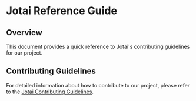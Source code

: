 # Jotai Reference Guide

## Overview
This document provides a quick reference to Jotai's contributing guidelines for our project.

## Contributing Guidelines
For detailed information about how to contribute to our project, please refer to the [Jotai Contributing Guidelines](https://github.com/pmndrs/jotai/blob/main/CONTRIBUTING.md).

